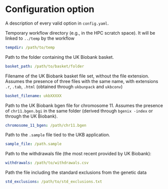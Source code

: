 # Configuration option
<!-- Describe how to configure the workflow (using config.yaml and maybe additional files). -->
<!-- All of them need to be present with example entries inside of the config folder. -->

A description of every valid option in `config.yaml`.

Temporary workflow directory (e.g., in the HPC scratch space). It will be linked to `../temp` by the workflow

``` yaml
tempdir: /path/to/temp
```

Path to the folder containing the UK Biobank basket.
```yaml
basket_path: /path/to/basket/folder
```

Filename of the UK Biobank basket file set, without the file extension. Assumes the presence of three files with the same name, with extensions `.r`, `.tab`, `.html` (obtained through `ukbunpack` and `ukbconv`)
```yaml
basket_filename: ukbXXXXX
```

Path to the UK Biobank bgen file for chromosome 11. Assumes the presence of `chr11.bgen.bgi` in the same folder (derived through `bgenix -index` or through the UK Biobank).
```yaml
chromosome_11_bgen: /path/chr11.bgen
```

Path to the `.sample` file tied to the UKB application.
``` yaml
sample_file: /path.sample
```

Path to the withdrawals file (the most recent provided by UK Biobank):
``` yaml
withdrawals: /path/to/withdrawals.csv
```

Path the file including the standard exclusions from the genetic data
``` yaml
std_exclusions: /path/to/std_exclusions.txt
```
